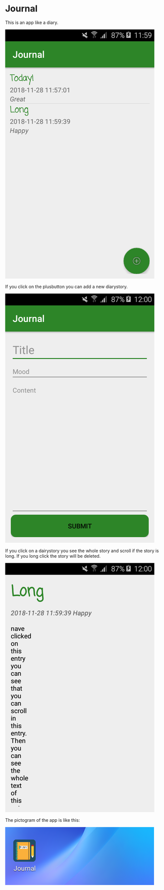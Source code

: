 # Journal

This is an app like a diary.

![layout](app/src/main/res/drawable/mainlayout.png)

If you click on the plusbutton you can add a new diarystory.

![layout_landscape](app/src/main/res/drawable/inputlayout.png)

If you click on a dairystory you see the whole story and scroll if the story is long.
If you long click the story will be deleted.

![layout_landscape](app/src/main/res/drawable/detaillayout.png)

The pictogram of the app is like this:

![picto](app/src/main/res/drawable/picto.png)
